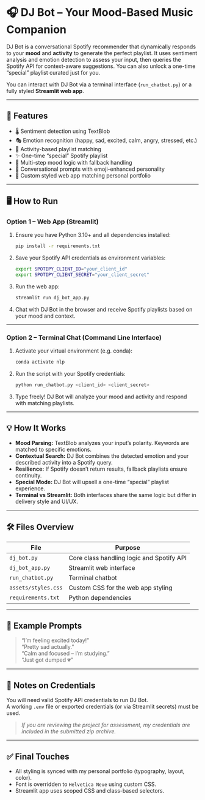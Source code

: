 # 🎧 DJ Bot – Your Mood-Based Music Companion

DJ Bot is a conversational Spotify recommender that dynamically responds to your **mood** and **activity** to generate the perfect playlist. It uses sentiment analysis and emotion detection to assess your input, then queries the Spotify API for context-aware suggestions. You can also unlock a one-time “special” playlist curated just for you.  

You can interact with DJ Bot via a terminal interface (`run_chatbot.py`) or a fully styled **Streamlit web app**.

---

## 🚀 Features
- 🌡️ Sentiment detection using TextBlob  
- 🎭 Emotion recognition (happy, sad, excited, calm, angry, stressed, etc.)  
- 🧠 Activity-based playlist matching  
- ✨ One-time “special” Spotify playlist  
- 🧵 Multi-step mood logic with fallback handling  
- 💬 Conversational prompts with emoji-enhanced personality  
- 🎨 Custom styled web app matching personal portfolio  

---

## 🖥️ How to Run

### Option 1 – Web App (Streamlit)
1. Ensure you have Python 3.10+ and all dependencies installed:
   ```bash
   pip install -r requirements.txt
   ```

2. Save your Spotify API credentials as environment variables:
   ```bash
   export SPOTIPY_CLIENT_ID="your_client_id"
   export SPOTIPY_CLIENT_SECRET="your_client_secret"
   ```

3. Run the web app:
   ```bash
   streamlit run dj_bot_app.py
   ```

4. Chat with DJ Bot in the browser and receive Spotify playlists based on your mood and context.

---

### Option 2 – Terminal Chat (Command Line Interface)
1. Activate your virtual environment (e.g. conda):
   ```bash
   conda activate nlp
   ```

2. Run the script with your Spotify credentials:
   ```bash
   python run_chatbot.py <client_id> <client_secret>
   ```

3. Type freely! DJ Bot will analyze your mood and activity and respond with matching playlists.

---

## 💡 How It Works
- **Mood Parsing:** TextBlob analyzes your input’s polarity. Keywords are matched to specific emotions.
- **Contextual Search:** DJ Bot combines the detected emotion and your described activity into a Spotify query.
- **Resilience:** If Spotify doesn’t return results, fallback playlists ensure continuity.
- **Special Mode:** DJ Bot will upsell a one-time “special” playlist experience.
- **Terminal vs Streamlit:** Both interfaces share the same logic but differ in delivery style and UI/UX.

---

## 🛠 Files Overview
| File                | Purpose                                  |
|---------------------|-------------------------------------------|
| `dj_bot.py`         | Core class handling logic and Spotify API |
| `dj_bot_app.py`     | Streamlit web interface                   |
| `run_chatbot.py`    | Terminal chatbot                          |
| `assets/styles.css` | Custom CSS for the web app styling        |
| `requirements.txt`  | Python dependencies                       |

---

## 🧪 Example Prompts
> “I’m feeling excited today!”  
> “Pretty sad actually.”  
> “Calm and focused – I’m studying.”  
> “Just got dumped 💔”  

---

## 🔐 Notes on Credentials
You will need valid Spotify API credentials to run DJ Bot.  
A working `.env` file or exported credentials (or via Streamlit secrets) must be used.

> *If you are reviewing the project for assessment, my credentials are included in the submitted zip archive.*

---

## ✅ Final Touches
- All styling is synced with my personal portfolio (typography, layout, color).
- Font is overridden to `Helvetica Neue` using custom CSS.
- Streamlit app uses scoped CSS and class-based selectors.
